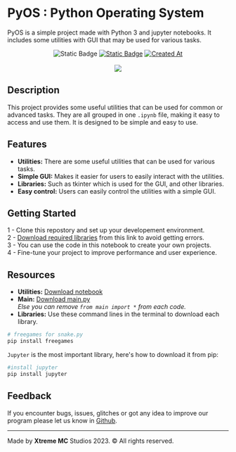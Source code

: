 # PyOS : Python Operating System

PyOS is a simple project made with Python 3 and jupyter notebooks. It includes some utilities with GUI that may be used for various tasks.

<p align="center">
    <img alt="Static Badge" src="https://img.shields.io/badge/Python-OS-orange">
    <a href="LICENSE.md"><img alt="Static Badge" src="https://img.shields.io/badge/License-MIT-blue"></a>
    <a href="https://github.com/xtreme-mc/pyOS"><img alt="Created At" src="https://img.shields.io/github/created-at/xtreme-mc/pyOS"></a>
    <br><br>
    <img src="assets/logo-pyOS.ico">
</p>

## Description

This project provides some useful utilities that can be used for common or advanced tasks. They are all grouped in one `.ipynb` file, making it easy to access and use them. It is designed to be simple and easy to use.

## Features

- **Utilities:** There are some useful utilities that can be used for various tasks.
- **Simple GUI:** Makes it easier for users to easily interact with the utilities.
- **Libraries:** Such as tkinter which is used for the GUI, and other libraries.
- **Easy control:** Users can easily control the utilities with a simple GUI.

## Getting Started

1 - Clone this repostory and set up your developement environment.\
2 - [Download required libraries](#resources) from this link to avoid getting errors.\
3 - You can use the code in this notebook to create your own projects.\
4 - Fine-tune your project to improve performance and user experience.

<a name="resources"></a>

## Resources

- **Utilities:** [Download notebook](samples.ipynb)
- **Main:** [Download main.py](main.py)\
*Else you can remove `from main import *` from each code.*
- **Libraries:** Use these command lines in the terminal to download each library.
```powershell
# freegames for snake.py
pip install freegames
```
`Jupyter` is the most important library, here's how to download it from pip:
```powershell
#install jupyter
pip install jupyter
```

## Feedback

If you encounter bugs, issues, glitches or got any idea to improve our program please let us know in [Github]('https://github.com/Sansoun/pyOS').

***

Made by **Xtreme MC** Studios 2023. © All rights reserved.
